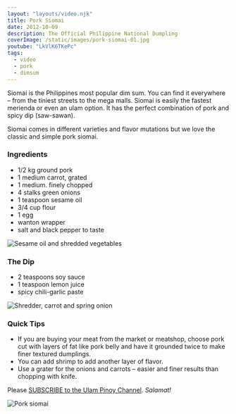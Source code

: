 ```yaml
---
layout: "layouts/video.njk"
title: Pork Siomai
date: 2012-10-09
description: The Official Philippine National Dumpling
coverImage: /static/images/pork-siomai-01.jpg
youtube: "LkVlK6TKePc"
tags:
  - video
  - pork
  - dimsum
---
```


Siomai is the Philippines most popular dim sum. You can find it everywhere – from the tiniest streets to the mega malls. Siomai is easily the fastest merienda or even an ulam option. It has the perfect combination of pork and spicy dip (saw-sawan).

Siomai comes in different varieties and flavor mutations but we love the classic and simple pork siomai.

### Ingredients
* 1/2 kg ground pork
* 1 medium carrot, grated
* 1 medium. finely chopped
* 4 stalks green onions
* 1 teaspoon sesame oil
* 3/4 cup flour
* 1 egg
* wanton wrapper
* salt and black pepper to taste

![Sesame oil and shredded vegetables](/static/images/sesame-oil-carrots.jpg?nf_resize=fit&w=960)

### The Dip
* 2 teaspoons soy sauce
* 1 teaspoon lemon juice
* spicy chili-garlic paste

![Shredder, carrot and spring onion](/static/images/shredder-carrots-onion.jpg?nf_resize=fit&w=960)

### Quick Tips
* If you are buying your meat from the market or meatshop, choose pork cut with layers of fat like pork belly and have it grounded twice to make finer textured dumplings.
* You can add shrimp to add another layer of flavor.
* Use a grater for the onions and carrots – easier and finer results than chopping with knife.

Please [SUBSCRIBE to the Ulam Pinoy Channel](http://www.youtube.com/user/ulampinoy). *Salamat!*

![Pork siomai](/static/images/pork-siomai-01.jpg?nf_resize=fit&w=960)



